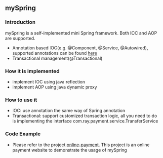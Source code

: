 ## mySpring

### Introduction

mySpring is a self-implemented mini Spring framework. Both IOC and AOP are supported.

* Annotation based IOC(e.g. @Component, @Service, @Autowired), supported annotations can be found [here](https://github.com/123RuiHuang/mySpring/tree/master/mySpring/src/main/java/com/ray/mySpring/annotation)
* Transactional management(@Transactional)

### How it is implemented
* implement IOC using java reflection
* implement AOP using java dynamic proxy

### How to use it
* IOC: use annotation the same way of Spring annotation 
* Transactional: support customized transaction logic, all you need to do is implementing the interface com.ray.payment.service.TransferService  
### Code Example
* Please refer to the project [online-payment](https://github.com/123RuiHuang/mySpring/tree/master/online-payment). This project is an online payment website to demonstrate
  the usage of mySpring
